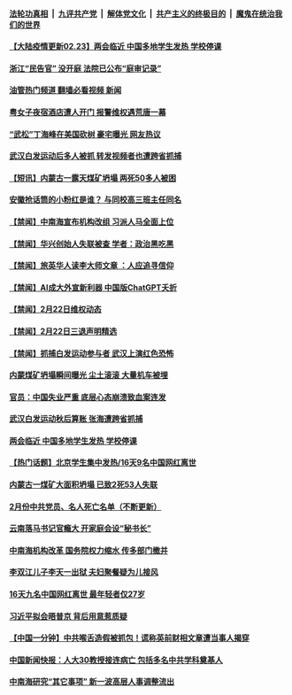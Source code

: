 ####  [法轮功真相](../../../../basic/blob/master/README.md?t=02230812) &nbsp;|&nbsp; [九评共产党](../../../../9ping.md/blob/master/README.md?t=02230812) &nbsp;|&nbsp; [解体党文化](../../../../jtdwh.md/blob/master/README.md?t=02230812)  &nbsp;|&nbsp; [共产主义的终极目的](../../../../gczydzjmd.md/blob/master/README.md?t=02230812) &nbsp;|&nbsp; [魔鬼在统治我们的世界](../../../../mgztzwmdsj.md/blob/master/README.md?t=02230812) 

#### [【大陆疫情更新02.23】两会临近 中国多地学生发热 学校停课](../pages/prog204/a103640752.md?t=02230812) 

#### [浙江“民告官” 没开庭 法院已公布“庭审记录”](../pages/prog204/a103655220.md?t=02230812) 

#### [油管热门频道 翻墙必看视频 新闻](http://129.146.143.75:81/youtube.html?02230812)

#### [粤女子夜宿酒店遭人开门 报警维权遇荒唐一幕](../pages/prog204/a103655146.md?t=02230812) 

#### [“武松”丁海峰在美国砍树 豪宅曝光 网友热议](../pages/prog204/a103655157.md?t=02230812) 

#### [武汉白发运动后多人被抓 转发视频者也遭跨省抓捕](../pages/prog204/a103655078.md?t=02230812) 

#### [【短讯】内蒙古一露天煤矿坍塌 两死50多人被困](../pages/prog204/a103655092.md?t=02230812) 

#### [安徽抢话筒的小粉红是谁？ 与同校高三班主任同名](../pages/prog204/a103654988.md?t=02230812) 

#### [【禁闻】中南海宣布机构改组 习派人马全面上位](../pages/prog204/a103655016.md?t=02230812) 

#### [【禁闻】华兴创始人失联被查 学者：政治黑吃黑](../pages/prog204/a103655019.md?t=02230812) 

#### [【禁闻】旅英华人读李大师文章 ：人应追寻信仰](../pages/prog204/a103655017.md?t=02230812) 


#### [【禁闻】AI成大外宣新利器 中国版ChatGPT夭折](../pages/prog204/a103655020.md?t=02230812) 

#### [【禁闻】2月22日维权动态](../pages/prog204/a103655012.md?t=02230812) 

#### [【禁闻】2月22日三退声明精选](../pages/prog204/a103655014.md?t=02230812) 

#### [【禁闻】抓捕白发运动参与者 武汉上演红色恐怖](../pages/prog204/a103655011.md?t=02230812) 

#### [内蒙煤矿坍塌瞬间曝光 尘土滚滚 大量机车被埋](../pages/prog204/a103655009.md?t=02230812) 

#### [官员：中国失业严重 底层心态崩溃致血案连发](../pages/prog204/a103655002.md?t=02230812) 

#### [武汉白发运动秋后算账 张海遭跨省抓捕](../pages/prog204/a103654882.md?t=02230812) 

#### [两会临近 中国多地学生发热 学校停课](../pages/prog204/a103654878.md?t=02230812) 

#### [【热门话题】北京学生集中发热/16天9名中国网红离世](../pages/prog204/a103654805.md?t=02230812) 

#### [内蒙古一煤矿大面积坍塌 已致2死53人失联](../pages/prog204/a103654819.md?t=02230812) 

#### [2月份中共党员、名人死亡名单（不断更新）](../pages/prog204/a103640421.md?t=02230812) 

#### [云南落马书记官瘾大 开家庭会设“秘书长”](../pages/prog204/a103654798.md?t=02230812) 

#### [中南海机构改革 国务院权力缩水 传多部门撤并](../pages/prog204/a103654765.md?t=02230812) 

#### [李双江儿子李天一出狱 夫妇聚餐疑为儿接风](../pages/prog204/a103654746.md?t=02230812) 

#### [16天九名中国网红离世 最年轻者仅27岁](../pages/prog204/a103654717.md?t=02230812) 

#### [习近平拟会晤普京 背后用意惹质疑](../pages/prog204/a103654698.md?t=02230812) 

#### [【中国一分钟】中共喉舌造假被抓包！谎称英前财相文章遭当事人揭穿](../pages/prog204/a103654661.md?t=02230812) 

#### [中国新闻快报：人大30教授接连病亡 包括多名中共学科奠基人](../pages/prog204/a103654664.md?t=02230812) 

#### [中南海研究“其它事项” 新一波高层人事调整流出](../pages/prog204/a103654674.md?t=02230812) 

<img src='http://gfw-breaker.win/goodnews/indexes/prog204.md' width='0px' height='0px'/>
